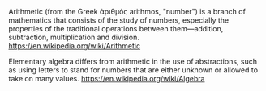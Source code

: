 Arithmetic (from the Greek ἀριθμός arithmos, "number") is a branch of mathematics that consists of the study of numbers, especially the properties of the traditional operations between them—addition, subtraction, multiplication and division.
https://en.wikipedia.org/wiki/Arithmetic

Elementary algebra differs from arithmetic in the use of abstractions, such as using letters to stand for numbers that are either unknown or allowed to take on many values.
https://en.wikipedia.org/wiki/Algebra
